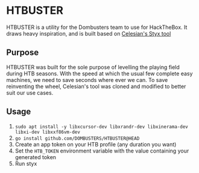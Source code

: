 
# HTBUSTER
 HTBUSTER is a utility for the Dombusters team to use for HackTheBox. It draws heavy inspiration, and is built based on [Celesian's Styx tool](https://github.com/c3l3si4n/styx)   
  
 ## Purpose
 HTBUSTER was built for the sole purpose of levelling the playing field during HTB seasons. With the speed at which the usual few complete easy machines, we need to save seconds where ever we can.
 To save reinventing the wheel, Celesian's tool was cloned and modified to better suit our use cases.

## Usage
1. `sudo apt install -y libxcursor-dev libxrandr-dev libxinerama-dev libxi-dev libxxf86vm-dev`
2. `go install github.com/DOMBUSTERS/HTBUSTER@HEAD`
3. Create an app token on your HTB profile (any duration you want)
4. Set the `HTB_TOKEN` environment variable with the value containing your generated token
5. Run styx

